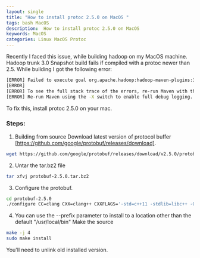 ```yaml
---
layout: single  
title: "How to install protoc 2.5.0 on MacOS "
tags: bash MacOS
description:  How to install protoc 2.5.0 on MacOS
keywords: MacOS
categories: Linux MacOS Protoc  
---
```


Recently I faced this issue, while building hadoop on my MacOS machine. 
Hadoop trunk 3.0 Snapshot build fails if compiled with a protoc newer than 2.5. While building I got the following error:

```bash
[ERROR] Failed to execute goal org.apache.hadoop:hadoop-maven-plugins:3.1.0-SNAPSHOT:protoc (compile-protoc) on project hadoop-common: org.apache.maven.plugin.MojoExecutionException: protoc version is 'libprotoc 3.4.0', expected version is '2.5.0' -> [Help 1]
[ERROR] 
[ERROR] To see the full stack trace of the errors, re-run Maven with the -e switch.
[ERROR] Re-run Maven using the -X switch to enable full debug logging.
```

To fix this, install protoc 2.5.0 on your mac.

### Steps:

1. Building from source
Download latest version of protocol buffer [https://github.com/google/protobuf/releases/download].
```bash 
wget https://github.com/google/protobuf/releases/download/v2.5.0/protobuf-2.5.0.tar.bz2
```

2. Untar the tar.bz2 file
```bash
tar xfvj protobuf-2.5.0.tar.bz2
```

3. Configure the protobuf. 
 ```bash 
 cd protobuf-2.5.0
 ./configure CC=clang CXX=clang++ CXXFLAGS='-std=c++11 -stdlib=libc++ -O3 -g' LDFLAGS='-stdlib=libc++' LIBS="-lc++ -lc++abi"
 ```

4. You can use the --prefix parameter to install to a location other than the default "/usr/local/bin"
Make the source
```bash
make -j 4
sudo make install 
```
You'll need to unlink old installed version.


